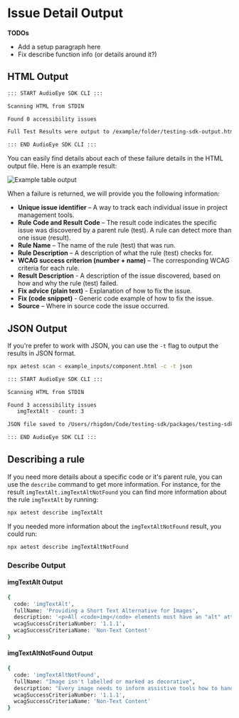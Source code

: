 # Issue Detail Output

**TODOs**
- Add a setup paragraph here
- Fix describe function info (or details around it?)

## HTML Output

```bash
::: START AudioEye SDK CLI :::

Scanning HTML from STDIN

Found 0 accessibility issues

Full Test Results were output to /example/folder/testing-sdk-output.html

::: END AudioEye SDK CLI :::
```
You can easily find details about each of these failure details in the HTML output file. Here is an example result:

![Example table output](/html-output-table.png)

When a failure is returned, we will provide you the following information:

- **Unique issue identifier** – A way to track each individual issue in project management tools.
- **Rule Code and Result Code** – The result code indicates the specific issue was discovered by a parent rule (test). A rule can detect more than one issue (result).
- **Rule Name** – The name of the rule (test) that was run.
- **Rule Description** – A description of what the rule (test) checks for.
- **WCAG success criterion (number + name)** – The corresponding WCAG criteria for each rule.
- **Result Description** - A description of the issue discovered, based on how and why the rule (test) failed.
- **Fix advice (plain text)** - Explanation of how to fix the issue.
- **Fix (code snippet)** - Generic code example of how to fix the issue.
- **Source** – Where in source code the issue occurred.

## JSON Output

If you're prefer to work with JSON, you can use the `-t` flag to output the results in JSON format.

```bash
npx aetest scan < example_inputs/component.html -c -t json

::: START AudioEye SDK CLI :::

Scanning HTML from STDIN

Found 3 accessibility issues
   imgTextAlt - count: 3

JSON file saved to /Users/rhigdon/Code/testing-sdk/packages/testing-sdk-cli/aetest_output.json

::: END AudioEye SDK CLI :::
```

## Describing a rule
If you need more details about a specific code or it's parent rule, you can use the `describe` command to get more information. For instance, for the result `imgTextAlt.imgTextAltNotFound` you can find more information about the rule `imgTextAlt` by running:

```bash
npx aetest describe imgTextAlt
```

If you needed more information about the `imgTextAltNotFound` result, you could run:

```bash
npx aetest describe imgTextAltNotFound
```

### Describe Output
#### imgTextAlt Output
```bash
{
  code: 'imgTextAlt',
  fullName: 'Providing a Short Text Alternative for Images',
  description: '<p>All <code>img</code> elements must have an "alt" attribute to identify and describe visual information conveyed. Decorative or non-informational images may have an empty "alt" so that Screen Readers can skip or ignore them, but the attribute must still be present.</p><h4>Sample Code</h4><pre>&lt;img src="picture.jpg" alt="A meaningful alt tag for this image."&gt;</pre>',
  wcagSuccessCriteriaNumber: '1.1.1',
  wcagSuccessCriteriaName: 'Non-Text Content'
}
```
#### imgTextAltNotFound Output
```bash
{
  code: 'imgTextAltNotFound',
  fullName: "Image isn't labelled or marked as decorative",
  description: "Every image needs to inform assistive tools how to handle it. If it's a meaningful image, it needs to have a text description. If it's decorative or not informative, it needs to be marked so assistive tools can skip over it. If an image doesn't have either, it's not clear what the image is for or how to handle it. Assistive tools may skip over the image or give it a generic label that people won't understand.",
  wcagSuccessCriteriaNumber: '1.1.1',
  wcagSuccessCriteriaName: 'Non-Text Content'
}
